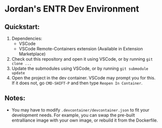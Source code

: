 # Jordan's ENTR Dev Environment



## Quickstart:

1. Dependencies:
    - VSCode
    - VSCode Remote-Containers extension (Available in Extension Marketplace)
2. Check out this repository and open it using VSCode, or by running `git clone ...`
3. Update the submodules using VSCode, or by running `git submodule update`
4. Open the project in the dev container. VSCode may prompt you for this. If it does not, go `CMD-SHIFT-P` and then type `Reopen In Container`.

## Notes:

- You may have to modify `.devcontainer/devcontainer.json` to fit your development needs. For example, you can swap the pre-built entralliance image with your own image, or rebuild it from the Dockerfile.


